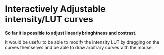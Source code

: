 # Interactively Adjustable intensity/LUT curves

**So far it is possible to adjust linearly bringhtness and contrast.**

It would be useful to be able to modify the intensity LUT by dragging on
the curves themselves and be able to draw arbitrary curves with the
mouse.
